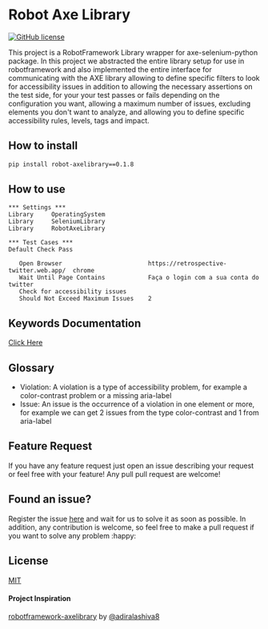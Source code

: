 # Robot Axe Library
[![GitHub license](https://img.shields.io/badge/license-MIT-blue.svg)](https://github.com/CaiqueCoelho/robot-axe-library/blob/master/LICENSE)

This project is a RobotFramework Library wrapper for axe-selenium-python package. In this project we abstracted the entire library setup for use in robotframework and also implemented the entire interface for communicating with the AXE library allowing to define specific filters to look for accessibility issues in addition to allowing the necessary assertions on the test side, for your your test passes or fails depending on the configuration you want, allowing a maximum number of issues, excluding elements you don't want to analyze, and allowing you to define specific accessibility rules, levels, tags and impact.

## How to install

```bash
pip install robot-axelibrary==0.1.8
```

## How to use
 ```
*** Settings ***
Library     OperatingSystem
Library     SeleniumLibrary
Library     RobotAxeLibrary

*** Test Cases ***
Default Check Pass

    Open Browser                        https://retrospective-twitter.web.app/  chrome
    Wait Until Page Contains            Faça o login com a sua conta do twitter
    Check for accessibility issues
    Should Not Exceed Maximum Issues    2
 ```

 ## Keywords Documentation
 [Click Here](https://caiquecoelho.github.io/robot-axe-library/documentation/AxeLibrary.html)

 ## Glossary
- Violation: A violation is a type of accessibility problem, for example a color-contrast problem or a missing aria-label
- Issue: An issue is the occurrence of a violation in one element or more, for example we can get 2 issues from the type color-contrast and 1 from aria-label
 ## Feature Request

If you have any feature request just open an issue describing your request or feel free with your feature! Any pull pull request are welcome!

## Found an issue?

Register the issue [here](https://github.com/CaiqueCoelho/robot-axe-library/issues) and wait for us to solve it as soon as possible.
In addition, any contribution is welcome, so feel free to make a pull request if you want to solve any problem :happy:

## License

[MIT](https://github.com/CaiqueCoelho/robot-axe-library/blob/master/LICENSE)

#### Project Inspiration
[robotframework-axelibrary](https://github.com/adiralashiva8/robotframework-axelibrary) by [@adiralashiva8](https://github.com/adiralashiva8)


